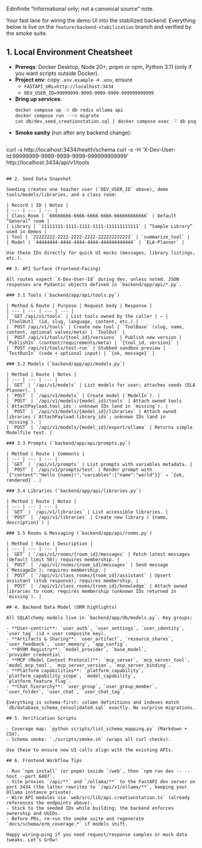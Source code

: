 Edinfinite
“Informational only; not a canonical source” note.


Your fast lane for wiring the demo UI into the stabilized backend. Everything below is live on the `feature/backend-stabilization` branch and verified by the smoke suite.

## 1. Local Environment Cheatsheet

- **Prereqs**: Docker Desktop, Node 20+, pnpm or npm, Python 3.11 (only if you want scripts outside Docker).
- **Project env**: copy `.env.example` → `.env`, ensure
  - `FASTAPI_URL=http://localhost:3434`
  - `DEV_USER_ID=99999999-9999-9999-9999-999999999999`
- **Bring up services**:
  ```bash
  docker compose up -d db redis ollama api
  docker compose run --rm migrate
  cat db/dev_seed_creationstation.sql | docker compose exec -T db psql -U app -d appdb
  ```
- **Smoke sanity** (run after any backend change):
  ```bash
curl -s http://localhost:3434/health/schema
curl -s -H 'X-Dev-User-Id:99999999-9999-9999-9999-999999999999' http://localhost:3434/api/v1/tools
  ```

## 2. Seed Data Snapshot

Seeding creates one teacher user (`DEV_USER_ID` above), demo tools/models/libraries, and a class room:

| Record | ID | Notes |
| --- | --- | --- |
| Class Room | `66666666-6666-6666-6666-666666666666` | Default “General” room |
| Library | `11111111-1111-1111-1111-111111111111` | “Sample Library” used in demos |
| Tool | `22222222-2222-2222-2222-222222222222` | `summarize_tool` |
| Model | `44444444-4444-4444-4444-444444444444` | `ELA-Planner` |

Use these IDs directly for quick UI mocks (messages, library listings, etc.).

## 3. API Surface (Frontend-Facing)

All routes expect `X-Dev-User-Id` during dev, unless noted. JSON responses are Pydantic objects defined in `backend/app/api/*.py`.

### 3.1 Tools (`backend/app/api/tools.py`)

| Method & Route | Purpose | Request body | Response |
| --- | --- | --- | --- |
| `GET /api/v1/tools` | List tools owned by the caller | – | `[ToolOut]` (id, slug, language, content, etc.) |
| `POST /api/v1/tools` | Create new tool | `ToolBase` (slug, name, content, optional valves/meta) | `ToolOut` |
| `POST /api/v1/tools/{tool_id}/versions` | Publish new version | `PublishIn` (content/requirements/meta) | `{tool_id, version}` |
| `POST /api/v1/tools/test-run` | Stubbed sandbox preview | `TestRunIn` (code + optional input) | `{ok, message}` |

### 3.2 Models (`backend/app/api/models.py`)

| Method | Route | Notes |
| --- | --- | --- |
| `GET` | `/api/v1/models` | List models for user; attaches seeds (ELA Planner). |
| `POST` | `/api/v1/models` | Create model (`ModelIn`). |
| `POST` | `/api/v1/models/{model_id}/tools` | Attach owned tools (`AttachPayload.tool_ids`; unknown IDs land in `missing`). |
| `POST` | `/api/v1/models/{model_id}/libraries` | Attach owned libraries (`AttachPayload.library_ids`; unknown IDs land in `missing`). |
| `POST` | `/api/v1/models/{model_id}/export/ollama` | Returns simple Modelfile text. |

### 3.3 Prompts (`backend/app/api/prompts.py`)

| Method | Route | Comments |
| --- | --- | --- |
| `GET` | `/api/v1/prompts` | List prompts with variables metadata. |
| `POST` | `/api/v1/prompts/test` | Render prompt with `{"content":"Hello {name}!","variables":{"name":"world"}}` → `{ok, rendered}`. |

### 3.4 Libraries (`backend/app/api/libraries.py`)

| Method | Route | Notes |
| --- | --- | --- |
| `GET` | `/api/v1/libraries` | List accessible libraries. |
| `POST` | `/api/v1/libraries` | Create new library (`{name, description}`) |

### 3.5 Rooms & Messaging (`backend/app/api/rooms.py`)

| Method | Route | Description |
| --- | --- | --- |
| `GET` | `/api/v1/rooms/{room_id}/messages` | Fetch latest messages (default limit 50); requires membership. |
| `POST` | `/api/v1/rooms/{room_id}/messages` | Send message (`MessageIn`); requires membership. |
| `POST` | `/api/v1/class_rooms/{room_id}/assistant` | Upsert assistant (stub response); requires membership. |
| `POST` | `/api/v1/class_rooms/{room_id}/knowledge` | Attach owned libraries to room; requires membership (unknown IDs returned in `missing`). |

## 4. Backend Data Model (ORM highlights)

All SQLAlchemy models live in `backend/app/db/models.py`. Key groups:

- **User-centric**: `user_auth`, `user_settings`, `user_identity`, `user_tag` (id + user composite key).
- **Artifacts & Sharing**: `user_artifact`, `resource_shares`, `user_feedback`, `user_memory`, `app_config`.
- **BYOM Registry**: `model_provider`, `base_model`, `provider_credential`.
- **MCP (Model Context Protocol)**: `mcp_server`, `mcp_server_tool`, `model_mcp_tool`, `mcp_server_version`, `mcp_server_binding`.
- **Platform capabilities**: `platform_capability`, `platform_capability_scope`, `model_capability`, `platform_feature_flag`.
- **Chat hierarchy**: `user_group`, `user_group_member`, `user_folder`, `user_chat`, `user_chat_tag`.

Everything is schema-first: column definitions and indexes match `db/database_schema_consolidated.sql` exactly. No surprise migrations.

## 5. Verification Scripts

- Coverage map: `python scripts/list_schema_mapping.py` (Markdown + CSV).
- Schema smoke: `./scripts/smoke.sh` (wraps all curl checks).

Use these to ensure new UI calls align with the existing APIs.

## 6. Frontend Workflow Tips

- Run `npm install` (or pnpm) inside `/web`, then `npm run dev -- --host --port 6407`.
- Vite proxies `/api/**` and `/ollama/**` to the FastAPI dev server on port 3434 (the latter rewrites to `/api/v1/ollama/**`, keeping your Ollama instance private).
- Wire API modules via `web/src/lib/api.creationstation.ts` (already references the endpoints above).
- Stick to the seeded IDs while building; the backend enforces ownership and UUIDs.
- Before PRs, re-run the smoke suite and regenerate `docs/schema/orm_coverage.*` if models shift.

Happy wiring—ping if you need request/response samples or mock data tweaks. Let’s GrOw!
